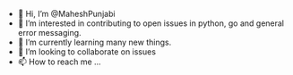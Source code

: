 - 👋 Hi, I’m @MaheshPunjabi
- 👀 I’m interested in contributing to open issues in python, go and general error messaging.
- 🌱 I’m currently learning many new things.
- 💞️ I’m looking to collaborate on issues
- 📫 How to reach me ...

<!---
MaheshPunjabi/MaheshPunjabi is a ✨ special ✨ repository because its `README.md` (this file) appears on your GitHub profile.
You can click the Preview link to take a look at your changes.
--->

